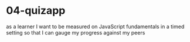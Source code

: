 # 04-quizapp
as a learner I want to be measured on JavaScript fundamentals in a timed setting so that I can gauge my progress against my peers
